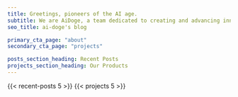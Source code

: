 ```yaml
---
title: Greetings, pioneers of the AI age.
subtitle: We are AiDoge, a team dedicated to creating and advancing innovative AI applications for mobile devices. Our mission is to bring the power and potential of AI into everyone's hands.
seo_title: ai-doge's blog

primary_cta_page: "about"
secondary_cta_page: "projects"

posts_section_heading: Recent Posts
projects_section_heading: Our Products
---
```


{{< recent-posts 5 >}}
{{< projects 5 >}}
